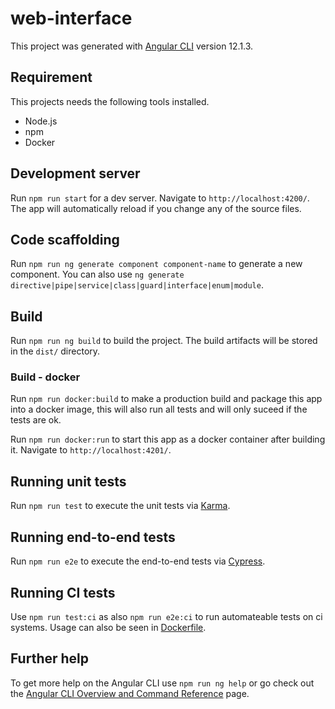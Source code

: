 # web-interface

This project was generated with [Angular CLI](https://github.com/angular/angular-cli) version 12.1.3.

## Requirement

This projects needs the following tools installed.

- Node.js
- npm
- Docker

## Development server

Run `npm run start` for a dev server. Navigate to `http://localhost:4200/`. The app will automatically reload if you change any of the source files.

## Code scaffolding

Run `npm run ng generate component component-name` to generate a new component. You can also use `ng generate directive|pipe|service|class|guard|interface|enum|module`.

## Build

Run `npm run ng build` to build the project. The build artifacts will be stored in the `dist/` directory.

### Build - docker

Run `npm run docker:build` to make a production build and package this app into a docker image, this will also run all tests and will only suceed if the tests are ok.

Run `npm run docker:run` to start this app as a docker container after building it. Navigate to `http://localhost:4201/`.

## Running unit tests

Run `npm run test` to execute the unit tests via [Karma](https://karma-runner.github.io).

## Running end-to-end tests

Run `npm run e2e` to execute the end-to-end tests via [Cypress](https://www.cypress.io/).

## Running CI tests

Use `npm run test:ci` as also `npm run e2e:ci` to run automateable tests on ci systems. Usage can also be seen in [Dockerfile](Dockerfile).

## Further help

To get more help on the Angular CLI use `npm run ng help` or go check out the [Angular CLI Overview and Command Reference](https://angular.io/cli) page.
